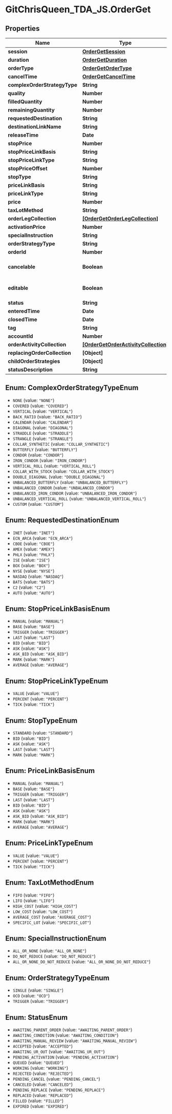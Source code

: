 # GitChrisQueen_TDA_JS.OrderGet

## Properties
Name | Type | Description | Notes
------------ | ------------- | ------------- | -------------
**session** | [**OrderGetSession**](OrderGetSession.md) |  | [optional] 
**duration** | [**OrderGetDuration**](OrderGetDuration.md) |  | [optional] 
**orderType** | [**OrderGetOrderType**](OrderGetOrderType.md) |  | [optional] 
**cancelTime** | [**OrderGetCancelTime**](OrderGetCancelTime.md) |  | [optional] 
**complexOrderStrategyType** | **String** |  | [optional] 
**quality** | **Number** |  | [optional] 
**filledQuantity** | **Number** |  | [optional] 
**remainingQuantity** | **Number** |  | [optional] 
**requestedDestination** | **String** |  | [optional] 
**destinationLinkName** | **String** |  | [optional] 
**releaseTime** | **Date** |  | [optional] 
**stopPrice** | **Number** |  | [optional] 
**stopPriceLinkBasis** | **String** |  | [optional] 
**stopPriceLinkType** | **String** |  | [optional] 
**stopPriceOffset** | **Number** |  | [optional] 
**stopType** | **String** |  | [optional] 
**priceLinkBasis** | **String** |  | [optional] 
**priceLinkType** | **String** |  | [optional] 
**price** | **Number** |  | [optional] 
**taxLotMethod** | **String** |  | [optional] 
**orderLegCollection** | [**[OrderGetOrderLegCollection]**](OrderGetOrderLegCollection.md) |  | [optional] 
**activationPrice** | **Number** |  | [optional] 
**specialInstruction** | **String** |  | [optional] 
**orderStrategyType** | **String** |  | [optional] 
**orderId** | **Number** |  | [optional] 
**cancelable** | **Boolean** |  | [optional] [default to false]
**editable** | **Boolean** |  | [optional] [default to false]
**status** | **String** |  | [optional] 
**enteredTime** | **Date** |  | [optional] 
**closedTime** | **Date** |  | [optional] 
**tag** | **String** |  | [optional] 
**accountId** | **Number** |  | [optional] 
**orderActivityCollection** | [**[OrderGetOrderActivityCollection]**](OrderGetOrderActivityCollection.md) |  | [optional] 
**replacingOrderCollection** | **[Object]** |  | [optional] 
**childOrderStrategies** | **[Object]** |  | [optional] 
**statusDescription** | **String** |  | [optional] 

<a name="ComplexOrderStrategyTypeEnum"></a>
## Enum: ComplexOrderStrategyTypeEnum

* `NONE` (value: `"NONE"`)
* `COVERED` (value: `"COVERED"`)
* `VERTICAL` (value: `"VERTICAL"`)
* `BACK_RATIO` (value: `"BACK_RATIO"`)
* `CALENDAR` (value: `"CALENDAR"`)
* `DIAGONAL` (value: `"DIAGONAL"`)
* `STRADDLE` (value: `"STRADDLE"`)
* `STRANGLE` (value: `"STRANGLE"`)
* `COLLAR_SYNTHETIC` (value: `"COLLAR_SYNTHETIC"`)
* `BUTTERFLY` (value: `"BUTTERFLY"`)
* `CONDOR` (value: `"CONDOR"`)
* `IRON_CONDOR` (value: `"IRON_CONDOR"`)
* `VERTICAL_ROLL` (value: `"VERTICAL_ROLL"`)
* `COLLAR_WITH_STOCK` (value: `"COLLAR_WITH_STOCK"`)
* `DOUBLE_DIAGONAL` (value: `"DOUBLE_DIAGONAL"`)
* `UNBALANCED_BUTTERFLY` (value: `"UNBALANCED_BUTTERFLY"`)
* `UNBALANCED_CONDOR` (value: `"UNBALANCED_CONDOR"`)
* `UNBALANCED_IRON_CONDOR` (value: `"UNBALANCED_IRON_CONDOR"`)
* `UNBALANCED_VERTICAL_ROLL` (value: `"UNBALANCED_VERTICAL_ROLL"`)
* `CUSTOM` (value: `"CUSTOM"`)


<a name="RequestedDestinationEnum"></a>
## Enum: RequestedDestinationEnum

* `INET` (value: `"INET"`)
* `ECN_ARCA` (value: `"ECN_ARCA"`)
* `CBOE` (value: `"CBOE"`)
* `AMEX` (value: `"AMEX"`)
* `PHLX` (value: `"PHLX"`)
* `ISE` (value: `"ISE"`)
* `BOX` (value: `"BOX"`)
* `NYSE` (value: `"NYSE"`)
* `NASDAQ` (value: `"NASDAQ"`)
* `BATS` (value: `"BATS"`)
* `C2` (value: `"C2"`)
* `AUTO` (value: `"AUTO"`)


<a name="StopPriceLinkBasisEnum"></a>
## Enum: StopPriceLinkBasisEnum

* `MANUAL` (value: `"MANUAL"`)
* `BASE` (value: `"BASE"`)
* `TRIGGER` (value: `"TRIGGER"`)
* `LAST` (value: `"LAST"`)
* `BID` (value: `"BID"`)
* `ASK` (value: `"ASK"`)
* `ASK_BID` (value: `"ASK_BID"`)
* `MARK` (value: `"MARK"`)
* `AVERAGE` (value: `"AVERAGE"`)


<a name="StopPriceLinkTypeEnum"></a>
## Enum: StopPriceLinkTypeEnum

* `VALUE` (value: `"VALUE"`)
* `PERCENT` (value: `"PERCENT"`)
* `TICK` (value: `"TICK"`)


<a name="StopTypeEnum"></a>
## Enum: StopTypeEnum

* `STANDARD` (value: `"STANDARD"`)
* `BID` (value: `"BID"`)
* `ASK` (value: `"ASK"`)
* `LAST` (value: `"LAST"`)
* `MARK` (value: `"MARK"`)


<a name="PriceLinkBasisEnum"></a>
## Enum: PriceLinkBasisEnum

* `MANUAL` (value: `"MANUAL"`)
* `BASE` (value: `"BASE"`)
* `TRIGGER` (value: `"TRIGGER"`)
* `LAST` (value: `"LAST"`)
* `BID` (value: `"BID"`)
* `ASK` (value: `"ASK"`)
* `ASK_BID` (value: `"ASK_BID"`)
* `MARK` (value: `"MARK"`)
* `AVERAGE` (value: `"AVERAGE"`)


<a name="PriceLinkTypeEnum"></a>
## Enum: PriceLinkTypeEnum

* `VALUE` (value: `"VALUE"`)
* `PERCENT` (value: `"PERCENT"`)
* `TICK` (value: `"TICK"`)


<a name="TaxLotMethodEnum"></a>
## Enum: TaxLotMethodEnum

* `FIFO` (value: `"FIFO"`)
* `LIFO` (value: `"LIFO"`)
* `HIGH_COST` (value: `"HIGH_COST"`)
* `LOW_COST` (value: `"LOW_COST"`)
* `AVERAGE_COST` (value: `"AVERAGE_COST"`)
* `SPECIFIC_LOT` (value: `"SPECIFIC_LOT"`)


<a name="SpecialInstructionEnum"></a>
## Enum: SpecialInstructionEnum

* `ALL_OR_NONE` (value: `"ALL_OR_NONE"`)
* `DO_NOT_REDUCE` (value: `"DO_NOT_REDUCE"`)
* `ALL_OR_NONE_DO_NOT_REDUCE` (value: `"ALL_OR_NONE_DO_NOT_REDUCE"`)


<a name="OrderStrategyTypeEnum"></a>
## Enum: OrderStrategyTypeEnum

* `SINGLE` (value: `"SINGLE"`)
* `OCO` (value: `"OCO"`)
* `TRIGGER` (value: `"TRIGGER"`)


<a name="StatusEnum"></a>
## Enum: StatusEnum

* `AWAITING_PARENT_ORDER` (value: `"AWAITING_PARENT_ORDER"`)
* `AWAITING_CONDITION` (value: `"AWAITING_CONDITION"`)
* `AWAITING_MANUAL_REVIEW` (value: `"AWAITING_MANUAL_REVIEW"`)
* `ACCEPTED` (value: `"ACCEPTED"`)
* `AWAITING_UR_OUT` (value: `"AWAITING_UR_OUT"`)
* `PENDING_ACTIVATION` (value: `"PENDING_ACTIVATION"`)
* `QUEUED` (value: `"QUEUED"`)
* `WORKING` (value: `"WORKING"`)
* `REJECTED` (value: `"REJECTED"`)
* `PENDING_CANCEL` (value: `"PENDING_CANCEL"`)
* `CANCELED` (value: `"CANCELED"`)
* `PENDING_REPLACE` (value: `"PENDING_REPLACE"`)
* `REPLACED` (value: `"REPLACED"`)
* `FILLED` (value: `"FILLED"`)
* `EXPIRED` (value: `"EXPIRED"`)

